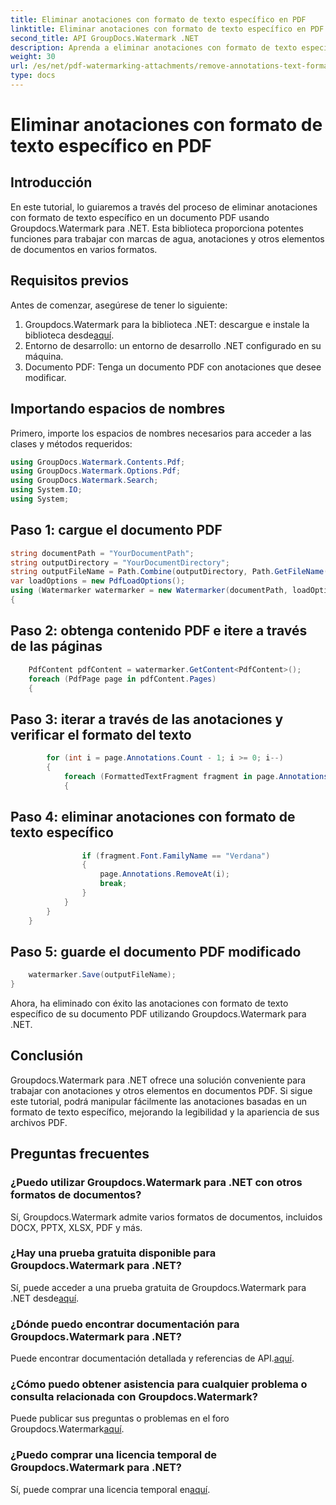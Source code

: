 ```yaml
---
title: Eliminar anotaciones con formato de texto específico en PDF
linktitle: Eliminar anotaciones con formato de texto específico en PDF
second_title: API GroupDocs.Watermark .NET
description: Aprenda a eliminar anotaciones con formato de texto específico en documentos PDF usando Groupdocs para .NET.
weight: 30
url: /es/net/pdf-watermarking-attachments/remove-annotations-text-formatting-pdf/
type: docs
---
```

# Eliminar anotaciones con formato de texto específico en PDF

## Introducción
En este tutorial, lo guiaremos a través del proceso de eliminar anotaciones con formato de texto específico en un documento PDF usando Groupdocs.Watermark para .NET. Esta biblioteca proporciona potentes funciones para trabajar con marcas de agua, anotaciones y otros elementos de documentos en varios formatos.
## Requisitos previos
Antes de comenzar, asegúrese de tener lo siguiente:
1.  Groupdocs.Watermark para la biblioteca .NET: descargue e instale la biblioteca desde[aquí](https://releases.groupdocs.com/Watermark/net/).
2. Entorno de desarrollo: un entorno de desarrollo .NET configurado en su máquina.
3. Documento PDF: Tenga un documento PDF con anotaciones que desee modificar.

## Importando espacios de nombres
Primero, importe los espacios de nombres necesarios para acceder a las clases y métodos requeridos:
```csharp
using GroupDocs.Watermark.Contents.Pdf;
using GroupDocs.Watermark.Options.Pdf;
using GroupDocs.Watermark.Search;
using System.IO;
using System;
```
## Paso 1: cargue el documento PDF
```csharp
string documentPath = "YourDocumentPath";
string outputDirectory = "YourDocumentDirectory";
string outputFileName = Path.Combine(outputDirectory, Path.GetFileName(documentPath));
var loadOptions = new PdfLoadOptions();
using (Watermarker watermarker = new Watermarker(documentPath, loadOptions))
{
```
## Paso 2: obtenga contenido PDF e itere a través de las páginas
```csharp
    PdfContent pdfContent = watermarker.GetContent<PdfContent>();
    foreach (PdfPage page in pdfContent.Pages)
    {
```
## Paso 3: iterar a través de las anotaciones y verificar el formato del texto
```csharp
        for (int i = page.Annotations.Count - 1; i >= 0; i--)
        {
            foreach (FormattedTextFragment fragment in page.Annotations[i].FormattedTextFragments)
            {
```
## Paso 4: eliminar anotaciones con formato de texto específico
```csharp
                if (fragment.Font.FamilyName == "Verdana")
                {
                    page.Annotations.RemoveAt(i);
                    break;
                }
            }
        }
    }
```
## Paso 5: guarde el documento PDF modificado
```csharp
    watermarker.Save(outputFileName);
}
```
Ahora, ha eliminado con éxito las anotaciones con formato de texto específico de su documento PDF utilizando Groupdocs.Watermark para .NET.

## Conclusión
Groupdocs.Watermark para .NET ofrece una solución conveniente para trabajar con anotaciones y otros elementos en documentos PDF. Si sigue este tutorial, podrá manipular fácilmente las anotaciones basadas en un formato de texto específico, mejorando la legibilidad y la apariencia de sus archivos PDF.
## Preguntas frecuentes
### ¿Puedo utilizar Groupdocs.Watermark para .NET con otros formatos de documentos?
Sí, Groupdocs.Watermark admite varios formatos de documentos, incluidos DOCX, PPTX, XLSX, PDF y más.
### ¿Hay una prueba gratuita disponible para Groupdocs.Watermark para .NET?
 Sí, puede acceder a una prueba gratuita de Groupdocs.Watermark para .NET desde[aquí](https://releases.groupdocs.com/).
### ¿Dónde puedo encontrar documentación para Groupdocs.Watermark para .NET?
 Puede encontrar documentación detallada y referencias de API.[aquí](https://tutorials.groupdocs.com/Watermark/net/).
### ¿Cómo puedo obtener asistencia para cualquier problema o consulta relacionada con Groupdocs.Watermark?
 Puede publicar sus preguntas o problemas en el foro Groupdocs.Watermark[aquí](https://forum.groupdocs.com/c/watermark/19).
### ¿Puedo comprar una licencia temporal de Groupdocs.Watermark para .NET?
 Sí, puede comprar una licencia temporal en[aquí](https://purchase.groupdocs.com/temporary-license/).